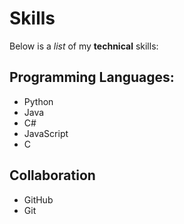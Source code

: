 # Skills

Below is a _list_ of my **technical** skills:

## Programming Languages:

- Python
- Java
- C#
- JavaScript
- C

## Collaboration

- GitHub
- Git
